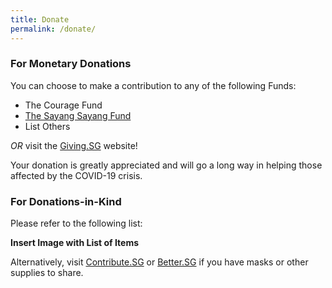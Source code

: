 ```yaml
---
title: Donate
permalink: /donate/
---
```


### For Monetary Donations 
You can choose to make a contribution to any of the following Funds:

- The Courage Fund
- [The Sayang Sayang Fund](https://www.giving.sg/community-foundation-of-singapore/sayang_sayang_fund)
- List Others

_OR_ visit the [Giving.SG](https://www.giving.sg/sgunited) website! 

Your donation is greatly appreciated and will go a long way in helping those affected by the COVID-19 crisis.
### For Donations-in-Kind
Please refer to the following list:

**Insert Image with List of Items**

Alternatively, visit <a href="https://www.contribute.sg">Contribute.SG</a> or <a href="https://www.better.sg/maskgoshare">Better.SG</a> if you have masks or other supplies to share.
